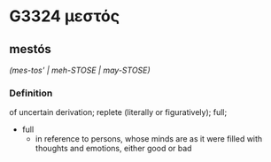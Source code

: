 # G3324 μεστός

## mestós

_(mes-tos' | meh-STOSE | may-STOSE)_

### Definition

of uncertain derivation; replete (literally or figuratively); full; 

- full
  - in reference to persons, whose minds are as it were filled with thoughts and emotions, either good or bad
